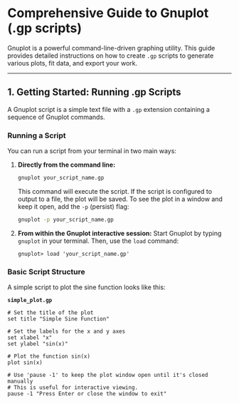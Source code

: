 # Comprehensive Guide to Gnuplot (.gp scripts)

Gnuplot is a powerful command-line-driven graphing utility. This guide provides detailed instructions on how to create `.gp` scripts to generate various plots, fit data, and export your work.

---

## 1. Getting Started: Running .gp Scripts

A Gnuplot script is a simple text file with a `.gp` extension containing a sequence of Gnuplot commands.

### Running a Script
You can run a script from your terminal in two main ways:

1.  **Directly from the command line:**
    ```bash
    gnuplot your_script_name.gp
    ```
    This command will execute the script. If the script is configured to output to a file, the plot will be saved. To see the plot in a window and keep it open, add the `-p` (persist) flag:
    ```bash
    gnuplot -p your_script_name.gp
    ```

2.  **From within the Gnuplot interactive session:**
    Start Gnuplot by typing `gnuplot` in your terminal. Then, use the `load` command:
    ```gnuplot
    gnuplot> load 'your_script_name.gp'
    ```

### Basic Script Structure
A simple script to plot the sine function looks like this:

**`simple_plot.gp`**
```gnuplot
# Set the title of the plot
set title "Simple Sine Function"

# Set the labels for the x and y axes
set xlabel "x"
set ylabel "sin(x)"

# Plot the function sin(x)
plot sin(x)

# Use 'pause -1' to keep the plot window open until it's closed manually
# This is useful for interactive viewing.
pause -1 "Press Enter or close the window to exit"
